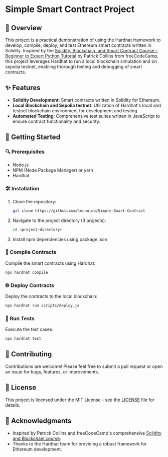 # Simple Smart Contract Project

## 📖 Overview

This project is a practical demonstration of using the Hardhat framework to develop, compile, deploy, and test Ethereum smart contracts written in Solidity. Inspired by the [Solidity, Blockchain, and Smart Contract Course – Beginner to Expert Python Tutorial](https://www.youtube.com/watch?v=gyMwXuJrbJQ&t=34221s) by Patrick Collins from freeCodeCamp, this project leverages Hardhat to run a local blockchain simulation and on sepolia testnet, enabling thorough testing and debugging of smart contracts.

## ✨ Features

- **Solidity Development**: Smart contracts written in Solidity for Ethereum.
- **Local Blockchain and Sepolia testnet**: Utilization of Hardhat's local and testnet blockchain environment for development and testing.
- **Automated Testing**: Comprehensive test suites written in JavaScript to ensure contract functionality and security.

## 🚀 Getting Started

### 🔍 Prerequisites

- Node.js
- NPM (Node Package Manager) or yarn
- Hardhat

### 🛠 Installation

1. Clone the repository:
   ```bash
   git clone https://github.com/leonnloo/Simple-Smart-Contract
   ```
2. Navigate to the project directory (3 projects):
   ```bash
   cd <project-directory>
   ```
3. Install npm dependencies using package.json

### 📝 Compile Contracts

Compile the smart contracts using Hardhat:
```bash
npx hardhat compile
```

### 🌐 Deploy Contracts

Deploy the contracts to the local blockchain:
```bash
npx hardhat run scripts/deploy.js
```

### 🧪 Run Tests

Execute the test cases:
```bash
npx hardhat test
```

## 🤝 Contributing



Contributions are welcome! Please feel free to submit a pull request or open an issue for bugs, features, or improvements.

## 📄 License

This project is licensed under the MIT License - see the [LICENSE](LICENSE) file for details.

## 🙌 Acknowledgments

- Inspired by Patrick Collins and freeCodeCamp's comprehensive [Solidity and Blockchain course](https://www.youtube.com/watch?v=gyMwXuJrbJQ&t=34221s).
- Thanks to the Hardhat team for providing a robust framework for Ethereum development.
